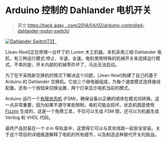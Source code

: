 # Arduino 控制的 Dahlander 电机开关

> 原文:[https://hack aday . com/2014/04/02/arduino-controlled-dahlander-motor-switch/](https://hackaday.com/2014/04/02/arduino-controlled-dahlander-motor-switch/)

[![Dahlander Switch](../Images/9bea86a3f0cc14ddacb9780070145b23.png)T2】](http://hackaday.com/2014/04/02/arduino-controlled-dahlander-motor-switch/dahlander-switch/)

[Jean-Noel]正在修理一台坏了的 Lurem 木工机器。本机采用三相 Dahlander 电机，有三种运行模式:停止、半速、全速。电机使用特殊的机械开关来选择运行模式。不幸的是，开关内部的机械零件坏了，马达无法启动。

为了在不采购新交换机的情况下解决这个问题，[Jean-Noel]构建了自己的基于 Arduino 的 Dahlander 交换机。它由三个继电器组成，为每个速度模式选择接线配置。还有一个按钮来切换设置，两个灯来显示电机当前的模式。

Arduino 运行一个[有限状态机](http://en.wikipedia.org/wiki/Finite-state_machine) (FSM)，确保设备以正确的顺序在模式间转换。这一点非常重要，因为如果不遵守某些限制，电机可能会损坏。状态机图是使用 [Fizzim](http://www.fizzim.com/) 生成的，这是一个免费工具，不仅可以生成 FSM 图，还可以为机器生成 Verilog 和 VHDL 代码。

最终产品封装在一个 d in 导轨盒中，这使得它可以与其余线路一起安全安装。关于这个项目的详细报道解释了电机的所有细节，以及制造这种替代开关的挑战。